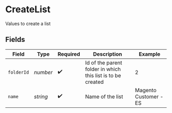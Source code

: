 # CreateList

Values to create a list


## Fields

| Field                                                       | Type                                                        | Required                                                    | Description                                                 | Example                                                     |
| ----------------------------------------------------------- | ----------------------------------------------------------- | ----------------------------------------------------------- | ----------------------------------------------------------- | ----------------------------------------------------------- |
| `folderId`                                                  | *number*                                                    | :heavy_check_mark:                                          | Id of the parent folder in which this list is to be created | 2                                                           |
| `name`                                                      | *string*                                                    | :heavy_check_mark:                                          | Name of the list                                            | Magento Customer - ES                                       |